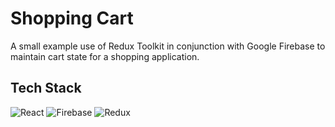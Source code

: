 # Shopping Cart

A small example use of Redux Toolkit in conjunction with Google Firebase to maintain cart state for a shopping application.

## Tech Stack

![React](https://img.shields.io/badge/React-20232A?style=for-the-badge&logo=react&logoColor=61DAFB)
![Firebase](https://img.shields.io/badge/firebase-white?style=for-the-badge&logo=firebase&logoColor=ffcb2a)
![Redux](https://img.shields.io/badge/redux&nbsp;toolkit-242526?style=for-the-badge&logo=redux&logoColor=593d88)
